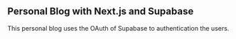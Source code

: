 ## Personal Blog with Next.js and Supabase

This personal blog uses the OAuth of Supabase to authentication the users.